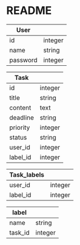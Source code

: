 # README

| User     |         |
| -------- | ------- |
| id       | integer |
| name     | string  |
| password | integer |

| Task     |         |
| -------- | ------- |
| id       | integer |
| title    | string  |
| content  | text    |
| deadline | string  |
| priority | integer |
| status   | string  |
| user_id  | integer |
| label_id | integer |

| Task_labels |         |
| ----------- | ------- |
| user_id     | integer |
| label_id    | integer |

| label   |         |
| ------- | ------- |
| name    | string  |
| task_id | integer |
